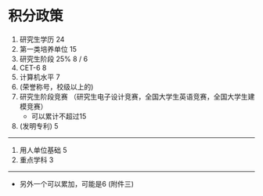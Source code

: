 # 积分政策

1. 研究生学历 24
2. 第一类培养单位 15
3. 研究生阶段 25% 8 / 6
4. CET-6 8
5. 计算机水平 7
6. (荣誉称号，校级以上的)
7. 研究生阶段竞赛 （研究生电子设计竞赛，全国大学生英语竞赛，全国大学生建模竞赛）
   * 可以累计不超过15 
8. (发明专利)   5 


---

1. 用人单位基础 5
2. 重点学科 3
---
   * 另外一个可以累加，可能是6 (附件三) 














